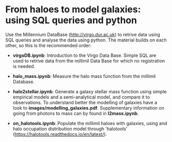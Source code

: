 # From haloes to model galaxies: using SQL queries and python 

Use the Millennium DataBase (http://virgo.dur.ac.uk) to retrive data using SQL queries and analyse the data using python. The material builds on each other, so this is the recommended order:

* **virgoDB.ipynb**: Introduction to the Virgo Data Base. Simple SQL are used to retrive data from the millimil Data Base for which no registration is needed.

* **halo_mass.ipynb**: Measure the halo mass function from the millimil Database.

* **halo2stellar.ipynb**: Generate a galaxy stellar mass function using simple empirical models and a semi-analytical model, and compare it to observations. To understand better the modelling of galaxies have a look to **images/modelling_galaxies.pdf**. Supplementary information on going from photons to mass can by found in **l2mass.ipynb**.

* **on_halotools.ipynb**: Populate the millimil haloes with galaxies, using and halo occupation distribution model through 'halotools' (https://halotools.readthedocs.io/en/latest/).